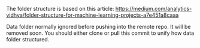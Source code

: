 The folder structure is based on this article: https://medium.com/analytics-vidhya/folder-structure-for-machine-learning-projects-a7e451a8caaa

Data folder normally ignored before pushing into the remote repo. It will be removed soon. You should either clone or pull this commit to unify how data folder structured.
